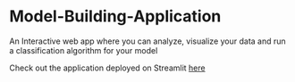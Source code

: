 # Model-Building-Application
An Interactive web app where you can analyze, visualize your data and run a classification algorithm for your model

Check out the application deployed on Streamlit [here](https://aziemma-model-building-application-main-7bla3v.streamlit.app/)
